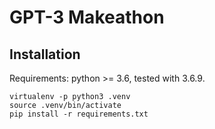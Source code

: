 # GPT-3 Makeathon

## Installation
Requirements: python >= 3.6, tested with 3.6.9.
```
virtualenv -p python3 .venv
source .venv/bin/activate
pip install -r requirements.txt
```